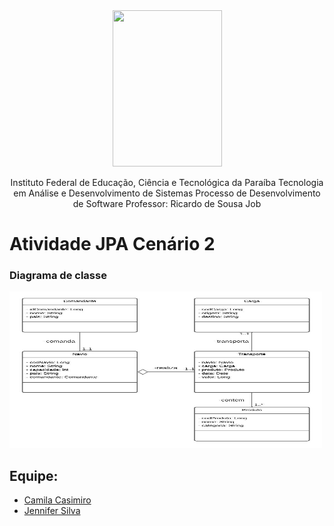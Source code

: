 <div align="center">
<img src="https://user-images.githubusercontent.com/57498887/134352674-9837ff29-10ff-44f7-8c46-cb517767be49.png" width="175" height="250">

Instituto Federal de Educação, Ciência e Tecnológica da Paraíba
Tecnologia em Análise e Desenvolvimento de Sistemas
Processo de Desenvolvimento de Software
Professor: Ricardo de Sousa Job
</div>

# Atividade JPA Cenário 2

### Diagrama de classe

<img src="diagrama.jpeg" width="500" height="250">


## Equipe:
- <a href="https://github.com/camilacasimiro" alt="github">Camila Casimiro</a>
- <a href="https://github.com/JenniferSilva46" alt="github">Jennifer Silva</a>

